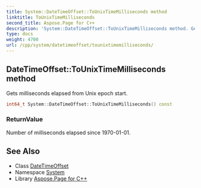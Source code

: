 ```yaml
---
title: System::DateTimeOffset::ToUnixTimeMilliseconds method
linktitle: ToUnixTimeMilliseconds
second_title: Aspose.Page for C++
description: 'System::DateTimeOffset::ToUnixTimeMilliseconds method. Gets milliseconds elapsed from Unix epoch start in C++.'
type: docs
weight: 4700
url: /cpp/system/datetimeoffset/tounixtimemilliseconds/
---
```

## DateTimeOffset::ToUnixTimeMilliseconds method


Gets milliseconds elapsed from Unix epoch start.

```cpp
int64_t System::DateTimeOffset::ToUnixTimeMilliseconds() const
```


### ReturnValue

Number of milliseconds elapsed since 1970-01-01.

## See Also

* Class [DateTimeOffset](../)
* Namespace [System](../../)
* Library [Aspose.Page for C++](../../../)
